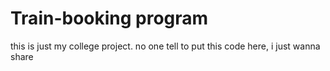 # Train-booking program
this is just my college project. no one tell to put this code here, i just wanna share
